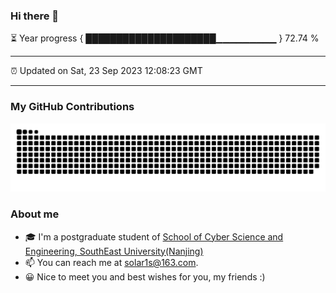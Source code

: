 ### Hi there 👋

⏳ Year progress { █████████████████████▁▁▁▁▁▁▁▁▁ } 72.74 %

---

⏰ Updated on Sat, 23 Sep 2023 12:08:23 GMT

---
### My GitHub Contributions    

![](https://raw.githubusercontent.com/chenzongyao200127/chenzongyao200127/main/assets/github-contribution-grid-snake.svg)          

### About me   

- 🎓 I'm a postgraduate student of [School of Cyber Science and Engineering, SouthEast University(Nanjing)](https://www.seu.edu.cn/)
- 📫 You can reach me at [solar1s@163.com](mailto:solar1s@163.com).
- 😀 Nice to meet you and best wishes for you, my friends :)  


